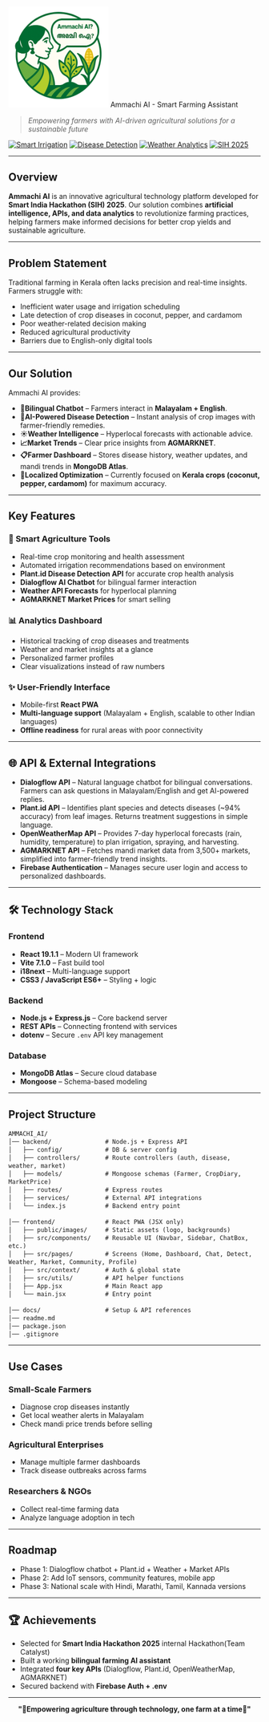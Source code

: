 # <p align="center">
  <img src="frontend/public/images/logo_withbg.png" alt="Ammachi AI Logo" width="200"/> Ammachi AI - Smart Farming Assistant
</p> 

> *Empowering farmers with AI-driven agricultural solutions for a sustainable future*

[![Smart Irrigation](https://img.shields.io/badge/Smart-Irrigation-green?style=for-the-badge)](https://github.com/Siddhantshukla1657/ammachi_ai)  [![Disease Detection](https://img.shields.io/badge/Disease-Detection-orange?style=for-the-badge)](https://github.com/Siddhantshukla1657/ammachi_ai)  [![Weather Analytics](https://img.shields.io/badge/Weather-Analytics-blue?style=for-the-badge)](https://github.com/Siddhantshukla1657/ammachi_ai)  [![SIH 2025](https://img.shields.io/badge/SIH-2025-red?style=for-the-badge)](https://github.com/Siddhantshukla1657/ammachi_ai)  

---

## Overview
**Ammachi AI** is an innovative agricultural technology platform developed for **Smart India Hackathon (SIH) 2025**. Our solution combines **artificial intelligence, APIs, and data analytics** to revolutionize farming practices, helping farmers make informed decisions for better crop yields and sustainable agriculture.  

---

## Problem Statement
Traditional farming in Kerala often lacks precision and real-time insights. Farmers struggle with:
- Inefficient water usage and irrigation scheduling
- Late detection of crop diseases in coconut, pepper, and cardamom
- Poor weather-related decision making
- Reduced agricultural productivity
- Barriers due to English-only digital tools

---

## Our Solution
Ammachi AI provides:  
- **💬Bilingual Chatbot** – Farmers interact in **Malayalam + English**.
- **🌿AI-Powered Disease Detection** – Instant analysis of crop images with farmer-friendly remedies.
- **☀️Weather Intelligence** – Hyperlocal forecasts with actionable advice.
- **📈Market Trends** – Clear price insights from **AGMARKNET**.
- **📋Farmer Dashboard** – Stores disease history, weather updates, and mandi trends in **MongoDB Atlas**.
- **🌴Localized Optimization** – Currently focused on **Kerala crops (coconut, pepper, cardamom)** for maximum accuracy.

---

## Key Features

### 🌱 Smart Agriculture Tools
- Real-time crop monitoring and health assessment  
- Automated irrigation recommendations based on environment  
- **Plant.id Disease Detection API** for accurate crop health analysis  
- **Dialogflow AI Chatbot** for bilingual farmer interaction  
- **Weather API Forecasts** for hyperlocal planning  
- **AGMARKNET Market Prices** for smart selling  

### 📊 Analytics Dashboard
- Historical tracking of crop diseases and treatments  
- Weather and market insights at a glance  
- Personalized farmer profiles  
- Clear visualizations instead of raw numbers  

### ✨ User-Friendly Interface
- Mobile-first **React PWA**  
- **Multi-language support** (Malayalam + English, scalable to other Indian languages)  
- **Offline readiness** for rural areas with poor connectivity  

---

## 🌐 API & External Integrations

- **Dialogflow API** – Natural language chatbot for bilingual conversations. Farmers can ask questions in Malayalam/English and get AI-powered replies.  
- **Plant.id API** – Identifies plant species and detects diseases (~94% accuracy) from leaf images. Returns treatment suggestions in simple language.  
- **OpenWeatherMap API** – Provides 7-day hyperlocal forecasts (rain, humidity, temperature) to plan irrigation, spraying, and harvesting.  
- **AGMARKNET API** – Fetches mandi market data from 3,500+ markets, simplified into farmer-friendly trend insights.  
- **Firebase Authentication** – Manages secure user login and access to personalized dashboards.  

---

## 🛠️ Technology Stack

### Frontend
- **React 19.1.1** – Modern UI framework  
- **Vite 7.1.0** – Fast build tool  
- **i18next** – Multi-language support  
- **CSS3 / JavaScript ES6+** – Styling + logic  

### Backend
- **Node.js + Express.js** – Core backend server  
- **REST APIs** – Connecting frontend with services  
- **dotenv** – Secure `.env` API key management  

### Database
- **MongoDB Atlas** – Secure cloud database  
- **Mongoose** – Schema-based modeling  

---

## Project Structure

```
AMMACHI_AI/
│── backend/               # Node.js + Express API
│   ├── config/            # DB & server config
│   ├── controllers/       # Route controllers (auth, disease, weather, market)
│   ├── models/            # Mongoose schemas (Farmer, CropDiary, MarketPrice)
│   ├── routes/            # Express routes
│   ├── services/          # External API integrations
│   └── index.js           # Backend entry point

│── frontend/              # React PWA (JSX only)
│   ├── public/images/     # Static assets (logo, backgrounds)
│   ├── src/components/    # Reusable UI (Navbar, Sidebar, ChatBox, etc.)
│   ├── src/pages/         # Screens (Home, Dashboard, Chat, Detect, Weather, Market, Community, Profile)
│   ├── src/context/       # Auth & global state
│   ├── src/utils/         # API helper functions
│   ├── App.jsx            # Main React app
│   └── main.jsx           # Entry point

│── docs/                  # Setup & API references
│── readme.md
│── package.json
│── .gitignore             
```

---

## Use Cases

### Small-Scale Farmers
- Diagnose crop diseases instantly  
- Get local weather alerts in Malayalam  
- Check mandi price trends before selling  

### Agricultural Enterprises
- Manage multiple farmer dashboards  
- Track disease outbreaks across farms  

### Researchers & NGOs
- Collect real-time farming data  
- Analyze language adoption in tech  

---

## Roadmap

- Phase 1: Dialogflow chatbot + Plant.id + Weather + Market APIs  
- Phase 2: Add IoT sensors, community features, mobile app  
- Phase 3: National scale with Hindi, Marathi, Tamil, Kannada versions  

---

## 🏆 Achievements
- Selected for **Smart India Hackathon 2025** internal Hackathon(Team Catalyst)  
- Built a working **bilingual farming AI assistant**  
- Integrated **four key APIs** (Dialogflow, Plant.id, OpenWeatherMap, AGMARKNET)  
- Secured backend with **Firebase Auth + .env**  

---

<div align="center">
 
**"🌾Empowering agriculture through technology, one farm at a time🌾"**  

</div>
